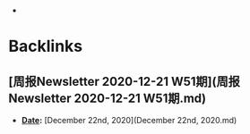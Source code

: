 - 

# Backlinks
## [周报Newsletter 2020-12-21 W51期](周报Newsletter 2020-12-21 W51期.md)
- **[Date](Date.md):** [December 22nd, 2020](December 22nd, 2020.md)

